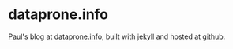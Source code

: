# dataprone.info
[Paul](http://www.github.com/padamson)'s blog at [dataprone.info](http://www.dataprone.info), built with 
[jekyll](https://jekyllrb.com) and hosted at [github](http://www.github.com).
